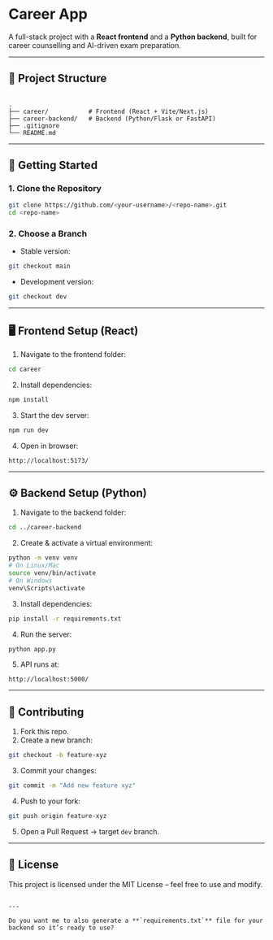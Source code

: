 
# Career App

A full-stack project with a **React frontend** and a **Python backend**, built for career counselling and AI-driven exam preparation.

---

## 📂 Project Structure
```

.
├── career/           # Frontend (React + Vite/Next.js)
├── career-backend/   # Backend (Python/Flask or FastAPI)
├── .gitignore
└── README.md

````

---

## 🚀 Getting Started

### 1. Clone the Repository
```bash
git clone https://github.com/<your-username>/<repo-name>.git
cd <repo-name>
````

### 2. Choose a Branch

* Stable version:

```bash
git checkout main
```

* Development version:

```bash
git checkout dev
```

---

## 🖥️ Frontend Setup (React)

1. Navigate to the frontend folder:

```bash
cd career
```

2. Install dependencies:

```bash
npm install
```

3. Start the dev server:

```bash
npm run dev
```

4. Open in browser:

```
http://localhost:5173/
```

---

## ⚙️ Backend Setup (Python)

1. Navigate to the backend folder:

```bash
cd ../career-backend
```

2. Create & activate a virtual environment:

```bash
python -m venv venv
# On Linux/Mac
source venv/bin/activate
# On Windows
venv\Scripts\activate
```

3. Install dependencies:

```bash
pip install -r requirements.txt
```

4. Run the server:

```bash
python app.py
```

5. API runs at:

```
http://localhost:5000/
```

---

## 🤝 Contributing

1. Fork this repo.
2. Create a new branch:

```bash
git checkout -b feature-xyz
```

3. Commit your changes:

```bash
git commit -m "Add new feature xyz"
```

4. Push to your fork:

```bash
git push origin feature-xyz
```

5. Open a Pull Request → target `dev` branch.

---


## 📜 License

This project is licensed under the MIT License – feel free to use and modify.

```

--- 

Do you want me to also generate a **`requirements.txt`** file for your backend so it’s ready to use?
```
